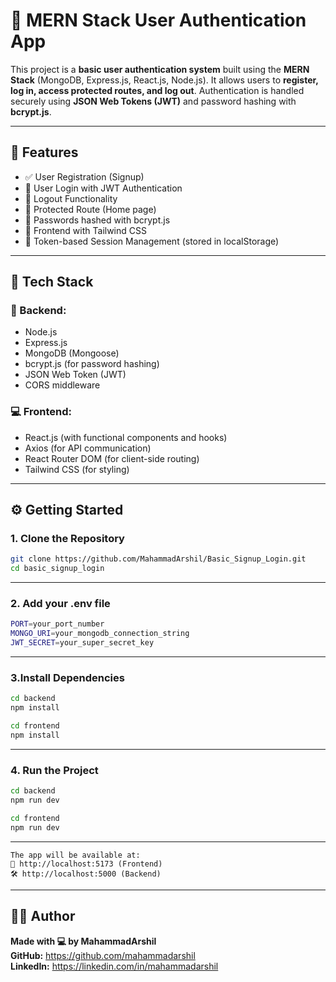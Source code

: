 # 🔐 MERN Stack User Authentication App

This project is a **basic user authentication system** built using the **MERN Stack** (MongoDB, Express.js, React.js, Node.js). It allows users to **register, log in, access protected routes, and log out**. Authentication is handled securely using **JSON Web Tokens (JWT)** and password hashing with **bcrypt.js**.

---

## 🌟 Features

- ✅ User Registration (Signup)
- 🔐 User Login with JWT Authentication
- 🚪 Logout Functionality
- 🔏 Protected Route (Home page)
- 🧠 Passwords hashed with bcrypt.js
- 🎨 Frontend with Tailwind CSS
- 🔄 Token-based Session Management (stored in localStorage)

---

## 🧰 Tech Stack

### 🔧 Backend:
- Node.js
- Express.js
- MongoDB (Mongoose)
- bcrypt.js (for password hashing)
- JSON Web Token (JWT)
- CORS middleware

### 💻 Frontend:
- React.js (with functional components and hooks)
- Axios (for API communication)
- React Router DOM (for client-side routing)
- Tailwind CSS (for styling)

---

## ⚙️ Getting Started

### 1. Clone the Repository

```bash
git clone https://github.com/MahammadArshil/Basic_Signup_Login.git
cd basic_signup_login
```
---
### 2. Add your .env file
```bash
PORT=your_port_number
MONGO_URI=your_mongodb_connection_string
JWT_SECRET=your_super_secret_key

```
---
### 3.Install Dependencies
```bash
cd backend
npm install
```

```bash
cd frontend
npm install
```
---
### 4. Run the Project
```bash
cd backend
npm run dev
```

```bash
cd frontend
npm run dev
```
---
```
The app will be available at:
🔗 http://localhost:5173 (Frontend)
🛠️ http://localhost:5000 (Backend)
```
---
## 👨‍💻 Author
**Made with 💻 by MahammadArshil**<br/>
**GitHub:** https://github.com/mahammadarshil <br/>
**LinkedIn:** https://linkedin.com/in/mahammadarshil
